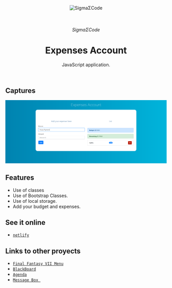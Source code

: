 <p align="center">
   <img alt="SigmaΣCode" src="/img/captures/SigmaΣCode.png">
</p>
   </br>
<h6 align = "center">SigmaΣCode</h6>

<h1 align="center">Expenses Account</h1>

<p align="center">
 JavaScript application.
</p>
</br>

## Captures

<p align="center">
    <img src="img/captureS/expenses.png">
</p>

## Features

- Use of classes
- Use of Bootstrap Classes.
- Use of local storage.
- Add your budget and expenses.

## See it online

- [`netlify`](https://expensesaccount.netlify.com/)  

## Links to other proyects

- [`Final Fantasy VII Menu`](https://github.com/LeonAGA/Final_Fantasy_VII_Menu)
- [`BlackBoard`](https://github.com/LeonAGA/Blackboard)
- [`Agenda`](https://github.com/LeonAGA/Agenda)    
- [`Message Box `](https://github.com/LeonAGA/Message_Box_LocalStorage)   

